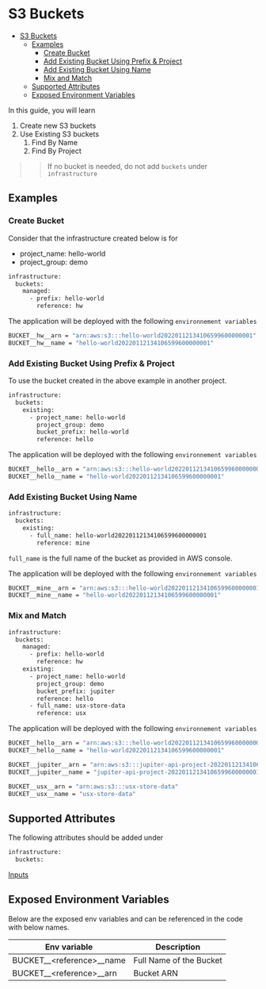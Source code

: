 # S3 Buckets

- [S3 Buckets](#s3-buckets)
  - [Examples](#examples)
    - [Create Bucket](#create-bucket)
    - [Add Existing Bucket Using Prefix & Project](#add-existing-bucket-using-prefix--project)
    - [Add Existing Bucket Using Name](#add-existing-bucket-using-name)
    - [Mix and Match](#mix-and-match)
  - [Supported Attributes](#supported-attributes)
  - [Exposed Environment Variables](#exposed-environment-variables)

In this guide, you will learn

1. Create new S3 buckets
2. Use Existing S3 buckets
   1. Find By Name
   2. Find By Project

>> If no bucket is needed, do not add `buckets` under `infrastructure`

## Examples

### Create Bucket

Consider that the infrastructure created below is for

- project_name: hello-world
- project_group: demo

```bash
infrastructure:
  buckets:
    managed:
      - prefix: hello-world
        reference: hw
```

The application will be deployed with the following `environnement variables`

```bash
BUCKET__hw__arn = "arn:aws:s3:::hello-world20220112134106599600000001"
BUCKET__hw__name = "hello-world20220112134106599600000001"
```

### Add Existing Bucket Using Prefix & Project

To use the bucket created in the above example in another project.

```bash
infrastructure:
  buckets:
    existing:
      - project_name: hello-world
        project_group: demo
        bucket_prefix: hello-world
        reference: hello
```

The application will be deployed with the following `environnement variables`

```bash
BUCKET__hello__arn = "arn:aws:s3:::hello-world20220112134106599600000001"
BUCKET__hello__name = "hello-world20220112134106599600000001"
```

### Add Existing Bucket Using Name

```bash
infrastructure:
  buckets:
    existing:
      - full_name: hello-world20220112134106599600000001
        reference: mine
```

`full_name` is the full name of the bucket as provided in AWS console.

The application will be deployed with the following `environnement variables`

```bash
BUCKET__mine__arn = "arn:aws:s3:::hello-world20220112134106599600000001"
BUCKET__mine__name = "hello-world20220112134106599600000001"
```

### Mix and Match

```bash
infrastructure:
  buckets:
    managed:
      - prefix: hello-world
        reference: hw
    existing:
      - project_name: hello-world
        project_group: demo
        bucket_prefix: jupiter
        reference: hello
      - full_name: usx-store-data
        reference: usx
```

The application will be deployed with the following `environnement variables`

```bash
BUCKET__hello__arn = "arn:aws:s3:::hello-world20220112134106599600000001"
BUCKET__hello__name = "hello-world20220112134106599600000001"

BUCKET__jupiter__arn = "arn:aws:s3:::jupiter-api-project-20220112134106599600000001"
BUCKET__jupiter__name = "jupiter-api-project-20220112134106599600000001"

BUCKET__usx__arn = "arn:aws:s3:::usx-store-data"
BUCKET__usx__name = "usx-store-data"
```

## Supported Attributes

The following attributes should be added under

```bash
infrastructure:
  buckets:
```

[Inputs](../modules/common/buckets/README.md#inputs)

## Exposed Environment Variables

Below are the exposed env variables and can be referenced  in the code with below names.

| Env variable               | Description             |
| -------------------------- | ----------------------- |
| BUCKET__\<reference>__name | Full Name of the Bucket |
| BUCKET__\<reference>__arn  | Bucket ARN              |
